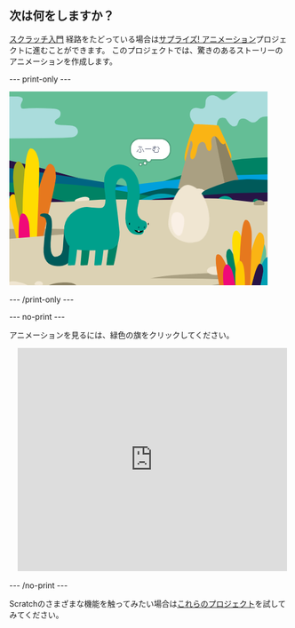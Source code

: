 ## 次は何をしますか？

[スクラッチ入門](https://projects.raspberrypi.org/ja-JP/pathways/scratch-intro) 経路をたどっている場合は[サプライズ! アニメーション](https://projects.raspberrypi.org/ja-JP/projects/surprise-animation)プロジェクトに進むことができます。 このプロジェクトでは、驚きのあるストーリーのアニメーションを作成します。

--- print-only ---

![サプライズ！ アニメーションのプロジェクト。](images/surprise-story.png)

--- /print-only ---

--- no-print ---

アニメーションを見るには、緑色の旗をクリックしてください。

<div class="scratch-preview" style="margin-left: 15px;">
  <iframe allowtransparency="true" width="485" height="402" src="https://scratch.mit.edu/projects/embed/642712326/?autostart=false" frameborder="0"></iframe>
</div>

--- /no-print ---

Scratchのさまざまな機能を触ってみたい場合は[これらのプロジェクト](https://projects.raspberrypi.org/en/projects?software%5B%5D=scratch&curriculum%5B%5D=%201)を試してみてください。
